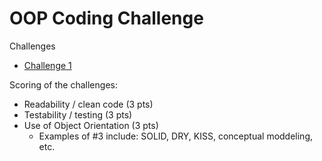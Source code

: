 # OOP Coding Challenge

Challenges

- [Challenge 1](./Challenge_01/README.md)

Scoring of the challenges:

- Readability / clean code (3 pts)
- Testability / testing (3 pts)
- Use of Object Orientation (3 pts)
  - Examples of #3 include: SOLID, DRY, KISS, conceptual moddeling, etc.
